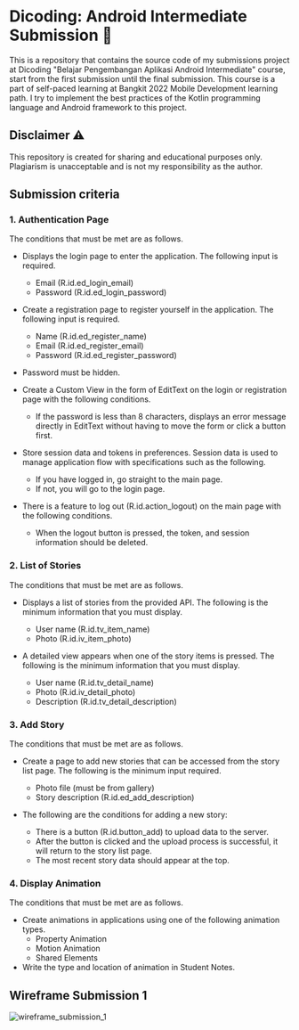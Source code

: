 # Dicoding: Android Intermediate Submission 📱
<p>This is a repository that contains the source code of my submissions project at Dicoding "Belajar Pengembangan Aplikasi Android Intermediate" course, start from the first submission until the final submission. This course is a part of self-paced learning at Bangkit 2022 Mobile Development learning path. I try to implement the best practices of the Kotlin programming language and Android framework to this project.</p>

## Disclaimer ⚠️
This repository is created for sharing and educational purposes only. Plagiarism is unacceptable and is not my responsibility as the author.

## Submission criteria
### 1. Authentication Page
The conditions that must be met are as follows.
- Displays the login page to enter the application. The following input is required.
    - Email (R.id.ed_login_email)
    - Password (R.id.ed_login_password)

- Create a registration page to register yourself in the application. The following input is required.
    - Name (R.id.ed_register_name)
    - Email (R.id.ed_register_email)
    - Password (R.id.ed_register_password)
- Password must be hidden.
- Create a Custom View in the form of EditText on the login or registration page with the following conditions.
    - If the password is less than 8 characters, displays an error message directly in EditText without having to move the form or click a button first.
- Store session data and tokens in preferences. Session data is used to manage application flow with specifications such as the following.
    - If you have logged in, go straight to the main page.
    - If not, you will go to the login page.
- There is a feature to log out (R.id.action_logout) on the main page with the following conditions.
    - When the logout button is pressed, the token, and session information should be deleted.

### 2. List of Stories
The conditions that must be met are as follows.
- Displays a list of stories from the provided API. The following is the minimum information that you must display.
    - User name (R.id.tv_item_name)
    - Photo (R.id.iv_item_photo)

- A detailed view appears when one of the story items is pressed. The following is the minimum information that you must display.
    - User name (R.id.tv_detail_name)
    - Photo (R.id.iv_detail_photo)
    - Description (R.id.tv_detail_description)

### 3. Add Story
The conditions that must be met are as follows.
- Create a page to add new stories that can be accessed from the story list page. The following is the minimum input required.
    - Photo file (must be from gallery)
    - Story description (R.id.ed_add_description)

- The following are the conditions for adding a new story:
    - There is a button (R.id.button_add) to upload data to the server.
    - After the button is clicked and the upload process is successful, it will return to the story list page.
    - The most recent story data should appear at the top.

### 4. Display Animation
The conditions that must be met are as follows.
- Create animations in applications using one of the following animation types.
    - Property Animation
    - Motion Animation
    - Shared Elements
- Write the type and location of animation in Student Notes.

## Wireframe Submission 1
![wireframe_submission_1](https://github.com/mhmdnurulkarim/dicoding_android_intermediate_submission/assets/65534462/d45a8da1-be52-40c8-b9b3-fa4e40d535f7)

